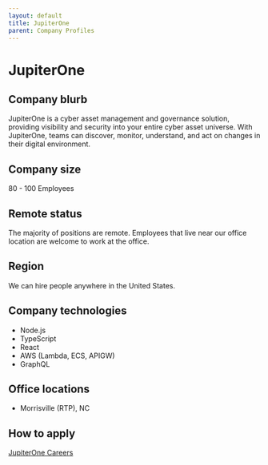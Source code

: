 ```yaml
---
layout: default
title: JupiterOne
parent: Company Profiles
---
```


# JupiterOne

## Company blurb

JupiterOne is a cyber asset management and governance solution, providing visibility and security into your entire cyber asset universe. With JupiterOne, teams can discover, monitor, understand, and act on changes in their digital environment.

## Company size

80 - 100 Employees

## Remote status

The majority of positions are remote. Employees that live near our office location are welcome to work at the office.

## Region

We can hire people anywhere in the United States.

## Company technologies

- Node.js
- TypeScript
- React
- AWS (Lambda, ECS, APIGW)
- GraphQL

## Office locations

- Morrisville (RTP), NC

## How to apply

[JupiterOne Careers](https://www.jupiterone.com/careers/)
